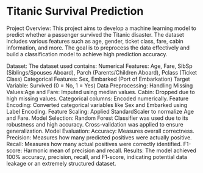 # Titanic Survival Prediction

Project Overview: This project aims to develop a machine learning model to predict whether a passenger survived the Titanic disaster. The dataset includes various features such as age, gender, ticket class, fare, cabin information, and more. The goal is to preprocess the data effectively and build a classification model to achieve high prediction accuracy.

Dataset: 
  The dataset used contains:
      Numerical Features: Age, Fare, SibSp (Siblings/Spouses Aboard), Parch (Parents/Children Aboard), Pclass (Ticket Class)
      Categorical Features: Sex, Embarked (Port of Embarkation)
      Target Variable: Survived (0 = No, 1 = Yes)
Data Preprocessing: 
  Handling Missing Values:Age and Fare: 
    Imputed using median values.
    Cabin: Dropped due to high missing values.
    Categorical columns: Encoded numerically.
  Feature Encoding: Converted categorical variables like Sex and Embarked using Label Encoding.
  Feature Scaling: Applied StandardScaler to normalize Age and Fare.
Model Selection: 
  Random Forest Classifier was used due to its robustness and high accuracy.
  Cross-validation was applied to ensure generalization.
Model Evaluation: 
  Accuracy: Measures overall correctness.
  Precision: Measures how many predicted positives were actually positive.
  Recall: Measures how many actual positives were correctly identified.
  F1-score: Harmonic mean of precision and recall.
Results: 
  The model achieved 100% accuracy, precision, recall, and F1-score, indicating potential data leakage or an extremely structured dataset.
